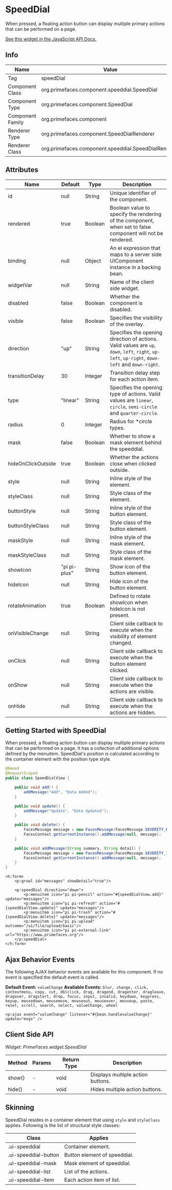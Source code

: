 # SpeedDial

When pressed, a floating action button can display multiple primary actions that can be performed on a page.

[See this widget in the JavaScript API Docs.](../jsdocs/classes/src_primefaces.primefaces.widget.speeddial.html)

## Info

| Name | Value |
| --- | --- |
| Tag | speedDial
| Component Class | org.primefaces.component.speeddial.SpeedDial
| Component Type | org.primefaces.component.SpeedDial
| Component Family | org.primefaces.component |
| Renderer Type | org.primefaces.component.SpeedDialRenderer
| Renderer Class | org.primefaces.component.speeddial.SpeedDialRenderer

## Attributes

| Name | Default | Type | Description |
| --- | --- | --- | --- |
id | null | String | Unique identifier of the component.
rendered | true | Boolean | Boolean value to specify the rendering of the component, when set to false component will not be rendered.
binding | null | Object | An el expression that maps to a server side UIComponent instance in a backing bean.
widgetVar | null | String | Name of the client side widget.
disabled | false | Boolean | Whether the component is disabled.
visible | false | Boolean | Specifies the visibility of the overlay.
direction | "up" | String | Specifies the opening direction of actions. Valid values are `up`, `down`, `left`, `right`, `up-left`, `up-right`, `down-left` and `down-right`.
transitionDelay | 30 | Integer | Transition delay step for each action item.
type | "linear" | String | Specifies the opening type of actions. Valid values are `linear`, `circle`, `semi-circle` and `quarter-circle`.
radius | 0 | Integer | Radius for *circle types.
mask | false | Boolean | Whether to show a mask element behind the speeddial.
hideOnClickOutside | true | Boolean | Whether the actions close when clicked outside.
style | null | String | Inline style of the element.
styleClass | null | String | Style class of the element.
buttonStyle | null | String | Inline style of the button element.
buttonStyleClass | null | String | Style class of the button element.
maskStyle | null | String | Inline style of the mask element.
maskStyleClass | null | String | Style class of the mask element.
showIcon | "pi pi-plus" | String | Show icon of the button element.
hideIcon | null | String | Hide icon of the button element.
rotateAnimation | true | Boolean | Defined to rotate showIcon when hideIcon is not present.
onVisibleChange | null | String | Client side callback to execute when the visibility of element changed.
onClick | null | String | Client side callback to execute when the button element clicked.
onShow | null | String | Client side callback to execute when the actions are visible.
onHide | null | String | Client side callback to execute when the actions are hidden.

## Getting Started with SpeedDial
When pressed, a floating action button can display multiple primary actions that can be performed on a page. It has a 
collection of additional options defined by the menuitem. SpeedDial's position is calculated according to the 
container element with the position type style.

```java
@Named
@RequestScoped
public class SpeedDialView {

    public void add() {
        addMessage("Add", "Data Added");
    }

    public void update() {
        addMessage("Update", "Data Updated");
    }

    public void delete() {
        FacesMessage message = new FacesMessage(FacesMessage.SEVERITY_ERROR, "Delete", "Data Deleted");
        FacesContext.getCurrentInstance().addMessage(null, message);
    }

    public void addMessage(String summary, String detail) {
        FacesMessage message = new FacesMessage(FacesMessage.SEVERITY_INFO, summary, detail);
        FacesContext.getCurrentInstance().addMessage(null, message);
    }
}
```
```xhtml
<h:form>
    <p:growl id="messages" showDetail="true"/>
    
    <p:speedDial direction="down">
        <p:menuitem icon="pi pi-pencil" action="#{speedDialView.add}" update="messages"/>
        <p:menuitem icon="pi pi-refresh" action="#{speedDialView.update}" update="messages"/>
        <p:menuitem icon="pi pi-trash" action="#{speedDialView.delete}" update="messages"/>
        <p:menuitem icon="pi pi-upload" outcome="/ui/file/upload/basic"/>
        <p:menuitem icon="pi pi-external-link" url="https://www.primefaces.org"/>
    </p:speedDial>
</h:form>
```

## Ajax Behavior Events

The following AJAX behavior events are available for this component. If no event is specified the default event is called.

**Default Event:** `valueChange`
**Available Events:** `blur, change, click, contextmenu, copy, cut, dblclick, drag, dragend, dragenter, dragleave, dragover, dragstart, drop, focus, input, invalid, keydown, keypress, keyup, mousedown, mousemove, mouseout, mouseover, mouseup, paste, reset, scroll, search, select, valueChange, wheel`

```xhtml
<p:ajax event="valueChange" listener="#{bean.handlevalueChange}" update="msgs" />
```

## Client Side API
Widget: _PrimeFaces.widget.SpeedDial_

| Method | Params | Return Type | Description |
| --- | --- | --- | --- |
| show() | - | void | Displays multiple action buttons. |
| hide() | - | void | Hides multiple action buttons. |

## Skinning
SpeedDial resides in a container element that using `style` and `styleClass` applies. Following is the list of
structural style classes:

| Class | Applies |
| --- | --- |
.ui-speeddial | Container element.
.ui-speeddial-button | Button element of speeddial.
.ui-speeddial-mask | Mask element of speeddial.
.ui-speeddial-list | List of the actions.
.ui-speeddial-item | Each action item of list.
